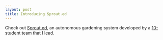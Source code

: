 ```yaml
---
layout: post
title: Introducing Sprout.ed
---
```


Check out [Sprout.ed](https://sdp2020.gitlab.io/group4/), an autonomous gardening system developed by a [10-student team that I lead](https://sdp2020.gitlab.io/group4/team/).
